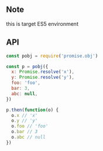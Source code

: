 ## Note

this is target ES5 environment

## API

```js
const pobj = require('promise.obj')

const p = pobj({
  x: Promise.resolve('x'),
  y: Promise.resolve('y'),
  foo: 'foo',
  bar: 3,
  abc: null,
})

p.then(function(o) {
  o.x // 'x'
  o.y // 'y'
  o.foo // 'foo'
  o.bar // 3
  o.abc // null
})
```
